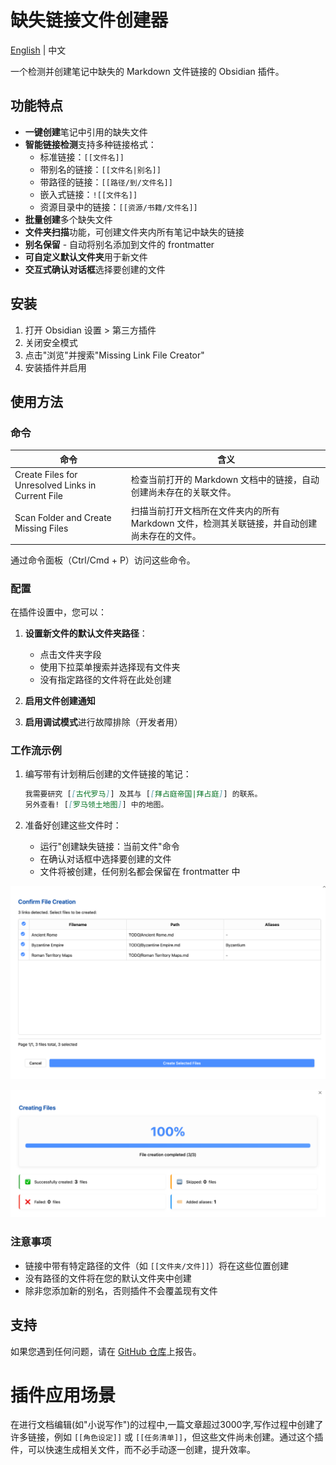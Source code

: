 # 缺失链接文件创建器

[English](./README.md) | 中文

一个检测并创建笔记中缺失的 Markdown 文件链接的 Obsidian 插件。

## 功能特点

- **一键创建**笔记中引用的缺失文件
- **智能链接检测**支持多种链接格式：
	- 标准链接：`[[文件名]]`
	- 带别名的链接：`[[文件名|别名]]`
	- 带路径的链接：`[[路径/到/文件名]]`
	- 嵌入式链接：`![[文件名]]`
	- 资源目录中的链接：`[[资源/书籍/文件名]]`
- **批量创建**多个缺失文件
- **文件夹扫描**功能，可创建文件夹内所有笔记中缺失的链接
- **别名保留** - 自动将别名添加到文件的 frontmatter
- **可自定义默认文件夹**用于新文件
- **交互式确认对话框**选择要创建的文件



## 安装

1. 打开 Obsidian 设置 > 第三方插件
2. 关闭安全模式
3. 点击"浏览"并搜索"Missing Link File Creator"
4. 安装插件并启用


## 使用方法

### 命令


| 命令                                       | 含义                                                         |
| ------------------------------------------ | ------------------------------------------------------------ |
| Create Files for Unresolved Links in Current File           | 检查当前打开的 Markdown 文档中的链接，自动创建尚未存在的关联文件。 |
| Scan Folder and Create Missing Files | 扫描当前打开文档所在文件夹内的所有 Markdown 文件，检测其关联链接，并自动创建尚未存在的文件。 |

通过命令面板（Ctrl/Cmd + P）访问这些命令。

### 配置

在插件设置中，您可以：

1. **设置新文件的默认文件夹路径**：
	- 点击文件夹字段
	- 使用下拉菜单搜索并选择现有文件夹
	- 没有指定路径的文件将在此处创建

2. **启用文件创建通知**

3. **启用调试模式**进行故障排除（开发者用）

### 工作流示例

1. 编写带有计划稍后创建的文件链接的笔记：
   ```markdown
   我需要研究 [[古代罗马]] 及其与 [[拜占庭帝国|拜占庭]] 的联系。
   另外查看! [[罗马领土地图]] 中的地图。
   ```

2. 准备好创建这些文件时：
	- 运行"创建缺失链接：当前文件"命令
	- 在确认对话框中选择要创建的文件
	- 文件将被创建，任何别名都会保留在 frontmatter 中

![](resources/screenshots/img-QE10291201000001.png)

![](resources/screenshots/img-QE10291201000002.png)


### 注意事项

- 链接中带有特定路径的文件（如 `[[文件夹/文件]]`）将在这些位置创建
- 没有路径的文件将在您的默认文件夹中创建
- 除非您添加新的别名，否则插件不会覆盖现有文件

## 支持

如果您遇到任何问题，请在 [GitHub 仓库](https://github.com/Lemon695/obsidian-missing-link-file-creator/issues)上报告。

# 插件应用场景 

在进行文档编辑(如"小说写作")的过程中,一篇文章超过3000字,写作过程中创建了许多链接，例如 `[[角色设定]]` 或 `[[任务清单]]`，但这些文件尚未创建。通过这个插件，可以快速生成相关文件，而不必手动逐一创建，提升效率。









